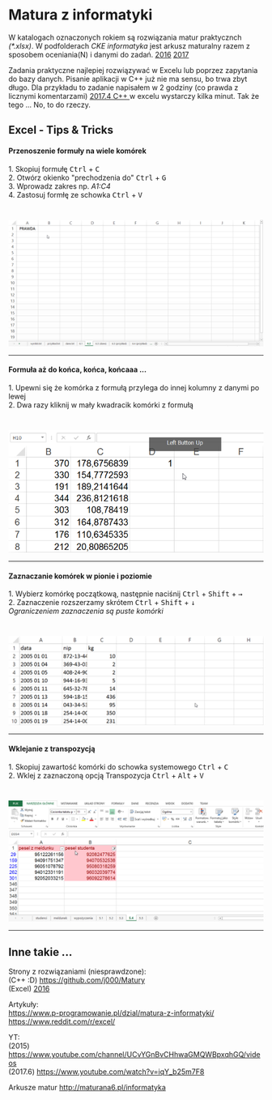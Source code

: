 # Matura z informatyki

W katalogach oznaczonych rokiem są rozwiązania matur praktycznch <i>(*.xlsx)</i>. W podfolderach <i>CKE informatyka</i> jest arkusz maturalny razem z sposobem oceniania(N) i danymi do zadań. <a href='./2016/'> 2016</a> <a href='./2017/'> 2017</a> 

Zadania praktyczne najlepiej rozwiązywać w Excelu lub poprzez zapytania do bazy danych.
Pisanie aplikacji w C++ już nie ma sensu, bo trwa zbyt długo. Dla przykładu to zadanie napisałem w 2 godziny (co prawda z licznymi komentarzami) <a href='./2017/zadanie_4/main.cpp'> 2017.4 C++ </a> w excelu wystarczy kilka minut. Tak że tego ...
No, to do rzeczy.

<h2>Excel - Tips & Tricks  </h2>
<h4>Przenoszenie formuły na wiele komórek</h4>
1. Skopiuj formułę <kbd>Ctrl</kbd> + <kbd>C</kbd> <br>
2. Otwórz okienko "prechodzenia do" <kbd>Ctrl</kbd> + <kbd>G</kbd><br>
3. Wprowadz zakres np. <i>A1:C4</i> <br>
4. Zastosuj formłę ze schowka <kbd>Ctrl</kbd> + <kbd>V</kbd><br><br>

<img style="margin-top: 10px;" src="./2017/gif/go.gif" href=""  alt="gif"/><hr>

<h4>Formuła aż do końca, końca, końcaaa ...</h4>
1. Upewni się że komórka z formułą przylega do innej kolumny z danymi po lewej <br>
2. Dwa razy kliknij w mały kwadracik komórki z formułą<br><br>

<img style="margin-top: 10px;" src="./2017/gif/dbclick.gif" href=""  alt="gif"/><hr>

<h4>Zaznaczanie komórek w pionie i poziomie</h4>
1. Wybierz komórkę początkową, następnie naciśnij <kbd>Ctrl</kbd> + <kbd>Shift</kbd> + <kbd>→</kbd> <br>
2. Zaznaczenie rozszerzamy skrótem <kbd>Ctrl</kbd> + <kbd>Shift</kbd> + <kbd>↓</kbd> <br>
<i> Ograniczeniem zaznaczenia są puste komórki </i> <br> <br>

<img style="margin-top: 10px;" src="./2017/gif/down.gif" href=""  alt="gif"/><hr>

<h4>Wklejanie z transpozycją</h4>
1. Skopiuj zawartość komórki do schowka systemowego <kbd>Ctrl</kbd> + <kbd>C</kbd> <br>
2. Wklej z zaznaczoną opcją Transpozycja <kbd>Ctrl</kbd> + <kbd>Alt</kbd> + <kbd>V</kbd> <br><br>

<img style="margin-top: 10px;" src="./2017/gif/transpozycja.gif" href=""  alt="gif"/><hr>


<h2> Inne takie ... </h2>

Strony z rozwiązaniami (niesprawdzone):<br>
(C++ :D)  https://github.com/j000/Matury  <br>
(Excel) <a href='http://maturainformatyka.pl/matura-2016/81-matura-2016-czesc-ii'>2016 </a>  <br>

Artykuły:<br>
https://www.p-programowanie.pl/dzial/matura-z-informatyki/<br>
https://www.reddit.com/r/excel/<br>

YT:<br>
(2015)   https://www.youtube.com/channel/UCvYGnBvCHhwaGMQWBpxqhGQ/videos<br>
(2017.6) https://www.youtube.com/watch?v=iqY_b25m7F8<br>

Arkusze matur http://maturana6.pl/informatyka
